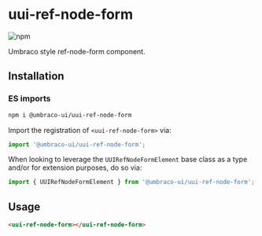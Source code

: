 # uui-ref-node-form

![npm](https://img.shields.io/npm/v/@umbraco-ui/uui-ref-node-form?logoColor=%231B264F)

Umbraco style ref-node-form component.

## Installation

### ES imports

```zsh
npm i @umbraco-ui/uui-ref-node-form
```

Import the registration of `<uui-ref-node-form>` via:

```javascript
import '@umbraco-ui/uui-ref-node-form';
```

When looking to leverage the `UUIRefNodeFormElement` base class as a type and/or for extension purposes, do so via:

```javascript
import { UUIRefNodeFormElement } from '@umbraco-ui/uui-ref-node-form';
```

## Usage

```html
<uui-ref-node-form></uui-ref-node-form>
```
